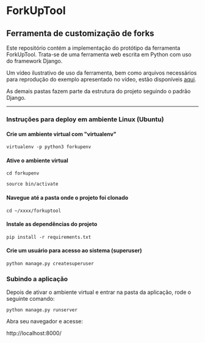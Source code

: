 # ForkUpTool
## Ferramenta de customização de forks

Este repositório contém a implementação do protótipo da ferramenta ForkUpTool. Trata-se de uma ferramenta web escrita em Python com uso do framework Django.

Um vídeo ilustrativo de uso da ferramenta, bem como arquivos necessários para reprodução do exemplo apresentado no vídeo, estão disponíveis [aqui](example).


As demais pastas fazem parte da estrutura do projeto seguindo o padrão Django.

***

### Instruções para deploy em ambiente Linux (Ubuntu)

#### Crie um ambiente virtual com "virtualenv"
``` virtualenv -p python3 forkupenv ```

#### Ative o ambiente virtual 
``` cd forkupenv ```

``` source bin/activate ```

#### Navegue até a pasta onde o projeto foi clonado
``` cd ~/xxxx/forkuptool ```

#### Instale as dependências do projeto
``` pip install -r requirements.txt ```

#### Crie um usuário para acesso ao sistema (superuser)
``` python manage.py createsuperuser ```


### Subindo a aplicação 
Depois de ativar o ambiente virtual e entrar na pasta da aplicação, rode o seguinte comando:

``` python manage.py runserver ```

Abra seu navegador e acesse:

http://localhost:8000/